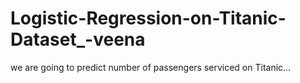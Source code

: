 # Logistic-Regression-on-Titanic-Dataset_-veena
we are going to predict number of passengers serviced on Titanic...
